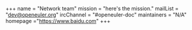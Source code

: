 +++
name = "Network team"
mission = "here's the mission."
mailList = "dev@openeuler.org"
ircChannel = "#openeuler-doc"
maintainers = "N/A"
homepage ="https://www.baidu.com"
+++
